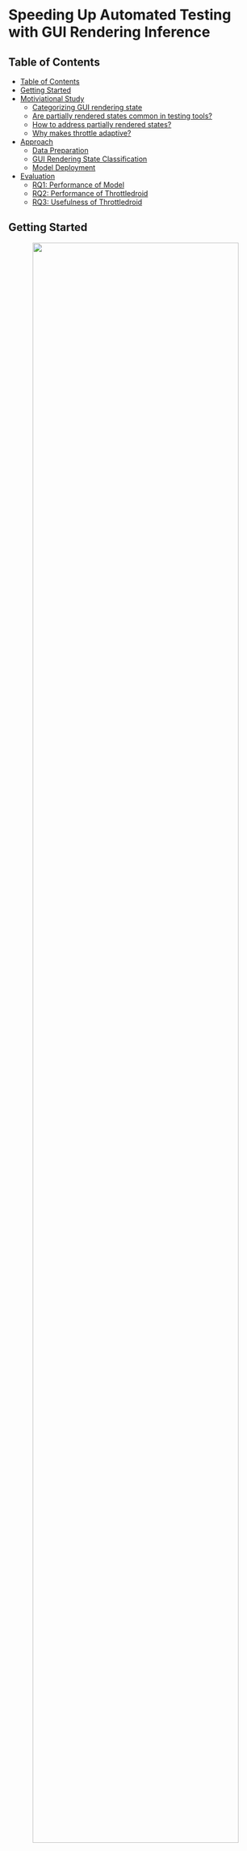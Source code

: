 # Speeding Up Automated Testing with GUI Rendering Inference

## Table of Contents
- [Table of Contents](#table-of-contents)
- [Getting Started](#getting-started)
- [Motiviational Study](#motiviational-study)
    - [Categorizing GUI rendering state](#categorizing-gui-rendering-state)
    - [Are partially rendered states common in testing tools?](#are-partially-rendered-states-common-in-testing-tools)
    - [How to address partially rendered states?](#how-to-address-partially-rendered-states)
    - [Why makes throttle adaptive?](#why-makes-throttle-adaptive)
- [Approach](#approach)
    - [Data Preparation](#data-preparation)
    - [GUI Rendering State Classification](#gui-rendering-state-classification)
    - [Model Deployment](#model-deployment)
- [Evaluation](#evaluation)
    - [RQ1: Performance of Model](#rq1-performance-of-model)
    - [RQ2: Performance of Throttledroid](#rq2-performance-of-throttledroid)
    - [RQ3: Usefulness of Throttledroid](#rq3-usefulness-of-throttledroid)


## Getting Started
<p align="center">
<img src="figures/timeline.png" width="90%"/> 
</p>
<p align="center">Automated GUI testing with different throttle.<p align="center">

Due to the importance of Android app quality assurance, many automated testing tools have been developed.
Although the test algorithms have been improved, they still face the issue of striking a balance between effectiveness and efficiency.
On the one hand, if sending the testing events too fast (e.g., Figure 200ms 400ms), the events may execute on partially rendered states, which are prone to app crashes, causing redundant test sequences and restricting deep app functionalities discovery.
On the other hand, if sending the testing events too slow (e.g., Figure 800ms), the testing may stagnate on GUI for a long time, reducing the efficiency of testing.

While the app under testing is mostly idle, the tool has to wait until the GUI finishes rendering before moving to the next event.
To that end, we propose Throttledroid, a lightweight image-based approach to dynamically adjust the inter-event time based on GUI rendering inference.
Given the real-time streaming on the GUI, Throttledroid adopts a deep learning model to infer the rendering state, and synchronizes with the testing tool to schedule the next event until the GUI is fully rendered.

## Motiviational Study
To better understand the issues of automated testing tools with throttling, we carried out a pilot study to examine the prevalence of these issues, so as to facilitate the development of our tool to enhance the existing Android testing tools.

> For more details and experimental setup, please check the instructions in [README.md](./motiviational_study/README.md)

### Categorizing GUI rendering state
<p align="center">
<img src="./motiviational_study/figures/partially_example.png" width="60%"/> 
</p>


* **Fully Rendered State.** A fully rendered state represents a complete transition to the GUI with all resources loaded.

* **Transiting State.** One state is transiting to the next state.
As the transition between states takes longer than the throttle, two GUIs are overlapped with each other.

* **Explicit Loading State.** Depicts a loading bar in the GUI, such as spinning wheel, linear progressing bar, etc.
It explicitly indicates the process or rendering is in progress.

* **Implicit Loading State.** Some resources are not showing due to network latency or resource defects.

By conducting a pilot study on Monkey, we categorize four types of GUI rendering states that lie into fully rendered states, and partially rendered states (e.g., transiting state, explicit loading state, and implicit loading state)

### Are partially rendered states common in testing tools?
<p align="center">
<img src="./motiviational_study/figures/stacked_percent.png" width="70%"/> 
</p>

By analyzing three commonly-used testing tools, we find that they all encounter the issue with partially rendered states, which may negatively influence the effectiveness when testing.


### How to address partially rendered states?
<p align="center">
<img src="./motiviational_study/figures/throttle_affect.png" width="70%"/> 
</p>

By analyzing five different throttle intervals, we find that extending throttle can help address the issue with partially rendered states.
However, an excessive long throttle can reduce the efficiency of automated exploration.

### Why makes throttle adaptive?
These findings confirm the importance of throttle setting to automated testing, and motivate us to design an approach for balancing effectiveness and efficiency. Taken in this sense, it is worthwhile developing a new effective and efficient method to dynamically adjust the throttle during testing.

## Approach
<p align="center">
<img src="./approach/figures/overview.png" width="60%"/> 
</p>
<p align="center">The overview of Throttledroid.<p align="center">

This paper proposes a simple but effective approach Throttledroid to adaptively adjust the throttle base on GUI screenshots.
Given that automated testing tools test on the device, we synchronously stream the GUI screenshot capturing, and detect its current rendering state.
Based on the GUI rendering inference, we schedule the testing events, which will be sent if the GUI is fully rendered, otherwise, wait explicitly for rendering.

> For more approach details and experimental settings, please check the instructions in [README.md](./approach/README.md)

### Data Preparation
<p align="center">
<img src="./approach/figures/dataset.png" width="80%"/> 
</p>
<p align="center">Pipeline for automated data collection.<p align="center">

The foundation of understanding GUI rendering state and training deep learning model is big data, whereas manual labeling is prohibitively expensive.
We leverage image processing techniques to extract frames from GUI transiting screencasts to automated construct a large-scale binary GUI dataset, including 66,233 fully rendered and 45,623 partially rendered GUIs. 

### GUI Rendering State Classification
We adopt an implementation of MobileNetV2, which distills the best practices in convolutional network design into a simple architecture to identify whether the GUI is fully rendered which allows testing tools to execute the next event; or whether the GUI is partially rendered which waits until the rendering is complete.

### Model Deployment
To make the model efficiently provide feedback of GUI rendering state to the automated testing tool, synchronization of the GUI and the testing tool is needed.
Therefore, we develop a socket-based smartphone test farm using OpenSTF to stream the real time GUI screenshot.

Once the screenshot buffer is received, we decode it into a PyTorch tensor.
This tensor is then fed into our trained GUI state classification model to infer the rendering state of current GUI.
If it is fully rendered, we continue to test on the new event, otherwise, we explicitly wait for the next screenshot buffer.

## Evaluation
The main quality of our study is the extent to whether our Throttledroid can effectively and efficiently accelerate the automated testing process.
To achieve our study goals, we formulate the following three research questions:

- **RQ1:** How accurate is our model in classifying GUI rendering state?
- **RQ2:** How effective and efficient is our approach in finding bugs?
- **RQ3:** How useful is our approach when integrated in real-world automated testing tools?

For RQ1, we first present some general performance of our model for GUI rendering inference and the comparison with state-of-the-art baselines.
As the ultimate goal of automated testing is to find bugs, we then evaluate the efficiency of our approach for bug detection in RQ2.
However, the randomness of the automated testing may affect the efficiency measurement, that is exploring different objects across different runs.
To ensure the validity of evaluation, we set up a bug seed, which would generate the same sequence of events across different runs to trigger bugs.
For RQ3, we integrate Throttledroid with DroidBot as an enhanced automated testing tool to measure the ability of our approach in real-world testing environments.

> For more details and experimental setup, please check the instructions in [README.md](./evaluation/README.md)

### RQ1: Performance of Model
<p align="center">
<img src="./evaluation/figures/model_performance.png" width="50%"/> 
</p>

Our model achieves 99.8% accuracy which is much higher than that of baselines, e.g., 31.8% boost compared with the best machine learning baseline (SIFT-SVM). In addition, our model takes on average 43.02ms per GUI inference, representing the ability of our model to accurately and efficiently discriminate the GUI rendering state.

### RQ2: Performance of Throttledroid
<p align="center">
<img src="./evaluation/figures/rq2.png" width="90%"/> 
</p>


Our approach can detect most of the bugs (89%) in less time (15.16 seconds), e.g., 23% more bugs at similar run-time as 400ms setting, while 27% more efficient than 1000ms setting with the same bug detection rate. In addition, leveraging a real-time GUI rendering monitor speeds up the testing process than that of an asynchronous monitor (Ours Async), saving 1.52 seconds for 10.6 steps on average.
As a result, much of the time budget will be saved in hundreds or thousands of steps for long-term testing.

### RQ3: Usefulness of Throttledroid
<p align="center">
<img src="./evaluation/figures/rq3.png" width="50%"/> 
</p>

Droidbot+Ours achieves a median activity coverage of 43.14% across 32 Android apps, which is 6.95% higher even compared with the best baseline (e.g., 36.19% in Throttle 200ms). In addition, Droidbot+Ours explores 3,207 GUI states, and 88.81% are fully rendered, indicating the effectiveness and efficiency of our approach in covering most of the activities and fully rendered GUIs in real-world testing environments.